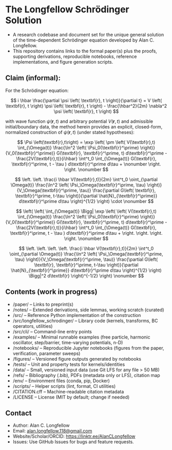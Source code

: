 # The Longfellow Schrödinger Solution

- A research codebase and document set for the unique general solution of the time-dependent Schrödinger equation developed by Alan C. Longfellow.
- This repository contains links to the formal paper(s) plus the proofs, supporting derivations, reproducible notebooks, reference implementations, and figure generation scripts.

## Claim (informal):

For the Schrödinger equation:

$$
i \hbar \frac{\partial \psi \left( \textbf{r}, t \right)}{\partial t} = V \left( \textbf{r}, t \right) \psi \left( \textbf{r}, t \right) - \frac{\hbar^2}{2m} \nabla^2 \psi \left( \textbf{r}, t \right)
$$

with wave function $\psi \left( \textbf{r}, t \right)$ and arbitrary potential $V \left( \textbf{r}, t \right)$ and admissible initial/boundary data, the method herein provides an explicit, closed-form, normalized construction of $\psi \left( \textbf{r}, t \right)$ (under stated hypotheses):

$$
	\Psi \left(\textbf{r},t\right) = \exp \left( \pm \left( V(\textbf{r},t) \int_{\Omega(t)} \frac{\ln^2 \left( \Psi_0(\textbf{r}^\prime) \right)}{V_0(\textbf{r}^\prime)} G(\textbf{r}, \textbf{r}^\prime, t) d\textbf{r}^\prime - \frac{2V(\textbf{r},t)}{i\hbar} \int^t_0 \int_{\Omega(t)} G(\textbf{r}, \textbf{r}^\prime, t - \tau ) d\textbf{r}^\prime d\tau + \nonumber \right. \right. \nonumber
$$

$$
	\left. \left. \frac{i \hbar V(\textbf{r},t)}{2m} \int^t_0 \oint_{\partial \Omega(t)} \frac{\ln^2 \left( \Psi_\Omega(\textbf{r}^\prime, \tau) \right)}{V_\Omega(\textbf{r}^\prime, \tau)} \frac{\partial G\left( \textbf{r}, \textbf{r}^\prime, t-\tau  \right)}{\partial \hat{N}_{\textbf{r}^\prime}} d\textbf{r}^\prime d\tau \right)^{1/2} \right) \cdot \nonumber
$$

$$
	\left( \left( \int_{\Omega(t)} \Bigg| \exp \left( \left( V(\textbf{r},t) \int_{\Omega(t)} \frac{\ln^2 \left( \Psi_0(\textbf{r}^\prime) \right)}{V_0(\textbf{r}^\prime)} G(\textbf{r}, \textbf{r}^\prime, t) d\textbf{r}^\prime -\frac{2V(\textbf{r},t)}{i\hbar} \int^t_0 \int_{\Omega(t)} G(\textbf{r}, \textbf{r}^\prime, t - \tau ) d\textbf{r}^\prime d\tau + \right. \right. \right. \right. \nonumber
$$

$$
	\left. \left. \left. \left. \frac{i \hbar V(\textbf{r},t)}{2m} \int^t_0 \oint_{\partial \Omega(t)} \frac{\ln^2 \left( \Psi_\Omega(\textbf{r}^\prime, \tau) \right)}{V_\Omega(\textbf{r}^\prime, \tau)} \frac{\partial G\left( \textbf{r}, \textbf{r}^\prime, t-\tau  \right)}{\partial \hat{N}_{\textbf{r}^\prime}} d\textbf{r}^\prime d\tau \right)^{1/2} \right) \Bigg|^2 d\textbf{r} \right)^{-1/2} \right) \nonumber
$$

## Contents (work in progress)

- /paper/ – Links to preprint(s)
- /notes/ – Extended derivations, side lemmas, working scratch (curated)
- /src/ – Reference Python implementation of the construction
- /src/longfellow_schrodinger/ – Library code (kernels, transforms, BC operators, utilities)
- /src/cli/ – Command-line entry points
- /examples/ – Minimal runnable examples (free particle, harmonic oscillator, step/barrier, time-varying potentials, n-D)
- /notebooks/ – Reproducible Jupyter notebooks (figures from the paper, verification, parameter sweeps)
- /figures/ – Versioned figure outputs generated by notebooks
- /tests/ – Unit and property tests for kernels/identities
- /data/ – Small, versioned input data (use Git LFS for any file > 50 MB)
- /refs/ – Bibliography (.bib), PDFs (metadata only or LFS), citation map
- /env/ – Environment files (conda, pip, Docker)
- /scripts/ – Helper scripts (lint, format, CI utilities)
- /CITATION.cff – Machine-readable citation metadata
- /LICENSE – License (MIT by default; change if needed)

## Contact

- Author: Alan C. Longfellow
- Email: alan.longfellow.118@gmail.com
- Website/Scholar/ORCID: https://linktr.ee/AlanCLongfellow
- Issues: Use GitHub Issues for bugs and feature requests.
